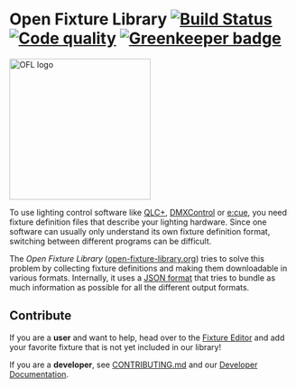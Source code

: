 # Open Fixture Library [![Build Status](https://img.shields.io/travis/OpenLightingProject/open-fixture-library/master.svg?label=tests)](https://travis-ci.org/OpenLightingProject/open-fixture-library/branches) [![Code quality](https://api.codacy.com/project/badge/Grade/73096865e9f44a7bb246a318ffc8e68b)](https://www.codacy.com/app/FloEdelmann/open-fixture-library) [![Greenkeeper badge](https://badges.greenkeeper.io/OpenLightingProject/open-fixture-library.svg)](https://greenkeeper.io/)

<a href="./ui/static/ofl-logo.svg"><img alt="OFL logo" src="https://cdn.rawgit.com/OpenLightingProject/open-fixture-library/master/ui/static/ofl-logo.svg" width="250" /></a>

To use lighting control software like [QLC+](http://www.qlcplus.org/), [DMXControl](https://www.dmxcontrol.org/) or [e:cue](http://www.ecue.de/), you need fixture definition files that describe your lighting hardware. Since one software can usually only understand its own fixture definition format, switching between different programs can be difficult.

The *Open Fixture Library* ([open-fixture-library.org](https://open-fixture-library.org/)) tries to solve this problem by collecting fixture definitions and making them downloadable in various formats. Internally, it uses a [JSON format](docs/fixture-format.md) that tries to bundle as much information as possible for all the different output formats.


## Contribute

If you are a **user** and want to help, head over to the [Fixture Editor](https://open-fixture-library.org/fixture-editor) and add your favorite fixture that is not yet included in our library!

If you are a **developer**, see [CONTRIBUTING.md](docs/CONTRIBUTING.md) and our [Developer Documentation](docs/README.md).
